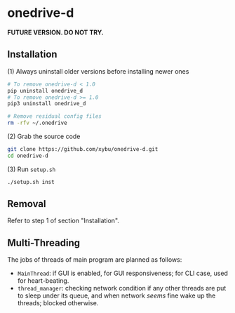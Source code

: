 onedrive-d
==========

**FUTURE VERSION. DO NOT TRY.**

## Installation

(1) Always uninstall older versions before installing newer ones

```bash
# To remove onedrive-d < 1.0
pip uninstall onedrive_d
# To remove onedrive-d >= 1.0
pip3 uninstall onedrive_d

# Remove residual config files
rm -rfv ~/.onedrive
```

(2) Grab the source code

```bash
git clone https://github.com/xybu/onedrive-d.git
cd onedrive-d
```

(3) Run `setup.sh`

```bash
./setup.sh inst
```

## Removal

Refer to step 1 of section "Installation".

## Multi-Threading

The jobs of threads of main program are planned as follows:

 * `MainThread`: if GUI is enabled, for GUI responsiveness; 
   for CLI case, used for heart-beating.
 * `thread_manager`: checking network condition if any other threads are put to sleep
   under its queue, and when network _seems_ fine wake up the threads; blocked otherwise.
